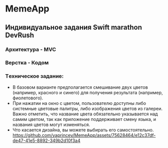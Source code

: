 # MemeApp
## Индивидуальное задания Swift marathon DevRush 
### Архитектура - MVC
### Верстка - Кодом
### Tехническое задание: 
- В базовом варианте предполагается смешивание двух цветов (например, красного и синего) для получения результата (например, фиолетового).
- При нажатии на окно с цветом, пользователю доступны либо системные цветовые палитры, либо изображения цветов из галереи. Важно отметить, что название цвета обязательно указывается над самим цветом, так как приложение поддерживает смену языка, и названия цветов могут изменяться.
- Что касается дизайна, вы можете выбирать его самостоятельно.
https://github.com/yaprincev/MemeApp/assets/75628464/e12c37df-de47-41e5-8892-349b2d10f3a4

